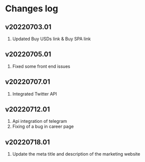 # Changes log

## v20220703.01
1. Updated Buy USDs link & Buy SPA link

## v20220705.01
1. Fixed some front end issues

## v20220707.01
1. Integrated Twitter API

## v20220712.01
1. Api integration of telegram
2. Fixing of a bug in career page

## v20220718.01
1. Update the meta title and description of the marketing website